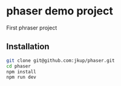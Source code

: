 # phaser demo project

First phraser project

## Installation

```sh
git clone git@github.com:jkup/phaser.git
cd phaser
npm install
npm run dev
```
